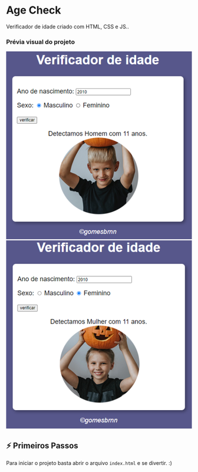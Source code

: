 
# Age Check

Verificador de idade criado com HTML, CSS e JS..<br />


### Prévia visual do projeto
<img src="Previews\preview01.png" alt="01"/> <br>
<img src="Previews\preview02.png" alt="02"/>


## ⚡️ Primeiros Passos

Para iniciar o projeto basta abrir o arquivo `index.html` e se divertir. :)


